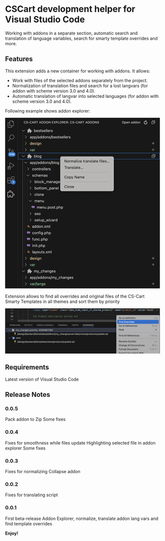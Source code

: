 # CSCart development helper for Visual Studio Code

Working with addons in a separate section, automatic search and translation of language variables, search for smarty template overrides and more.

## Features

This extension adds a new container for working with addons. It allows:

- Work with files of the selected addons separately from the project.
- Normalization of translation files and search for a lost langvars (for addon with scheme version 3.0 and 4.0).
- Automatic translation of langvar into selected languages (for addon with scheme version 3.0 and 4.0).

Following example shows addon explorer:

![Addon Explorer](./images/addon-explorer.png)

Extension allows to find all overrides and original files of the CS-Cart Smarty Templates in all themes and sort them by priority

![Overrides](./images/overrides.png)

## Requirements

Latest version of Visual Studio Code

## Release Notes

### 0.0.5

Pack addon to Zip
Some fixes

### 0.0.4

Fixes for smoothness while files update
Highlighting selected file in addon explorer
Some fixes

### 0.0.3

Fixes for normalizing
Collapse addon

### 0.0.2

Fixes for translating script

### 0.0.1

First beta-release
Addon Explorer, normalize, translate addon lang vars and find template overrides

**Enjoy!**
